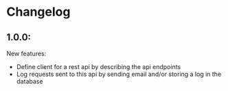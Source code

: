# Changelog

## 1.0.0:

New features:
  * Define client for a rest api by describing the api endpoints
  * Log requests sent to this api by sending email and/or storing a log in the database
